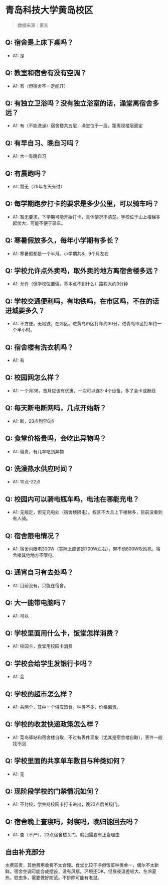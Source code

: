 # 青岛科技大学黄岛校区

> 数据来源：匿名

## Q: 宿舍是上床下桌吗？

- A1: 是

## Q: 教室和宿舍有没有空调？

- A1: 有（但宿舍不一定能开）

## Q: 有独立卫浴吗？没有独立浴室的话，澡堂离宿舍多远？

- A1: 有（不能洗澡）宿舍楼共五层，澡堂位于一层，距离视楼层而定

## Q: 有早自习、晚自习吗？

- A1: 大一有晚自习

## Q: 有晨跑吗？

- A1: 暂无（20年冬天有过）

## Q: 每学期跑步打卡的要求是多少公里，可以骑车吗？

- A1: 暂无要求，下学期可能开始打卡，具体情况不清楚。学校位于山上楼梯多起伏大，可能不便于骑车。

## Q: 寒暑假放多久，每年小学期有多长？

- A1: 寒暑假都是一个半月。小学期共8、9个月左右

## Q: 学校允许点外卖吗，取外卖的地方离宿舍楼多远？

- A1: 允许（但学校位置偏，基本点不到什么）路程大约3分钟

## Q: 学校交通便利吗，有地铁吗，在市区吗，不在的话进城要多久？

- A1: 不方便，无地铁，在郊区。进黄岛市区打车约30分，进青岛市区打车约一个半小时。

## Q: 宿舍楼有洗衣机吗？

- A1: 有

## Q: 校园网怎么样？

- A1: 一个月38，首月应该有优惠，一次可以连3-4个设备，多了会卡或断线

## Q: 每天断电断网吗，几点开始断？

- A1: 断，23点到早6点

## Q: 食堂价格贵吗，会吃出异物吗？

- A1: 偏贵，有几率吃到异物

## Q: 洗澡热水供应时间？

- A1: 10点-22点

## Q: 校园内可以骑电瓶车吗，电池在哪能充电？

- A1: 无规定，但无充电处（宿舍楼限电）。校区不大且上下楼梯多，目前没看到有人骑。

## Q: 宿舍限电情况？

- A1: 宿舍内限电300W（实际上应该是700W左右），带不动800W吹风机。宿舍楼其他地方不限电。

## Q: 通宵自习有去处吗？

- A1: 目前没有，只能在宿舍。

## Q: 大一能带电脑吗？

- A1: 可以

## Q: 学校里面用什么卡，饭堂怎样消费？

- A1: 校园卡，食堂用校园卡消费

## Q: 学校会给学生发银行卡吗？

- A1: 会

## Q: 学校的超市怎么样？

- A1: 共两个，其中一个供应热食。种类不多，价格偏贵。

## Q: 学校的收发快递政策怎么样？

- A1: 菜鸟驿站和宿舍楼自取，不过有丢件现象（尤其是宿舍楼自取），丢件一般找不回

## Q: 学校里面的共享单车数目与种类如何？

- A1: 无

## Q: 现阶段学校的门禁情况如何？

- A1: 不封校，学生持校园卡打卡进出，晚23点后关校门。

## Q: 宿舍晚上查寝吗，封寝吗，晚归能回去吗？

- A1: 查（不严），23点宿舍楼关门，晚归需要有正当理由

## 自由补充部分

水费较贵，其他费用收费不太合理。食堂比较干净但饭菜种类单一，偶尔不太新鲜。宿舍空调可能会成摆设，没有风扇。环境还OK，但昼夜温差较大、冬冷夏热，蚊虫多，需要做好防范。不排除可能有老鼠。